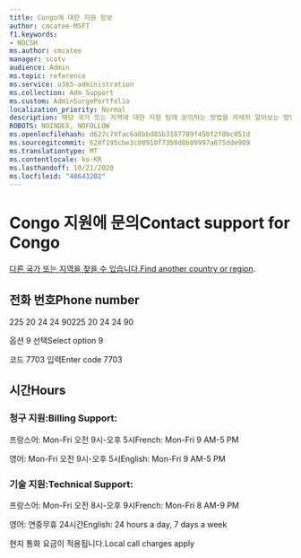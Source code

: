 ```yaml
---
title: Congo에 대한 지원 정보
author: cmcatee-MSFT
f1.keywords:
- NOCSH
ms.author: cmcatee
manager: scotv
audience: Admin
ms.topic: reference
ms.service: o365-administration
ms.collection: Adm_Support
ms.custom: AdminSurgePortfolio
localization_priority: Normal
description: 해당 국가 또는 지역에 대한 지원 팀에 문의하는 방법을 자세히 알아보는 방법을 배워야 합니다.
ROBOTS: NOINDEX, NOFOLLOW
ms.openlocfilehash: d627c79fac6a8bbd85b3187709f450f2f0bc051d
ms.sourcegitcommit: 628f195cbe3c00910f7350d8b09997a675dde989
ms.translationtype: MT
ms.contentlocale: ko-KR
ms.lasthandoff: 10/21/2020
ms.locfileid: "48643202"
---
```

# <a name="contact-support-for-congo"></a><span data-ttu-id="ccd85-103">Congo 지원에 문의</span><span class="sxs-lookup"><span data-stu-id="ccd85-103">Contact support for Congo</span></span>

<span data-ttu-id="ccd85-104">[다른 국가 또는 지역을 찾을 수 있습니다.](../contact-support-for-business-products.md)</span><span class="sxs-lookup"><span data-stu-id="ccd85-104">[Find another country or region](../contact-support-for-business-products.md).</span></span>

## <a name="phone-number"></a><span data-ttu-id="ccd85-105">전화 번호</span><span class="sxs-lookup"><span data-stu-id="ccd85-105">Phone number</span></span>
<span data-ttu-id="ccd85-106">225 20 24 24 90</span><span class="sxs-lookup"><span data-stu-id="ccd85-106">225 20 24 24 90</span></span>

<span data-ttu-id="ccd85-107">옵션 9 선택</span><span class="sxs-lookup"><span data-stu-id="ccd85-107">Select option 9</span></span>

<span data-ttu-id="ccd85-108">코드 7703 입력</span><span class="sxs-lookup"><span data-stu-id="ccd85-108">Enter code 7703</span></span>

## <a name="hours"></a><span data-ttu-id="ccd85-109">시간</span><span class="sxs-lookup"><span data-stu-id="ccd85-109">Hours</span></span>
### <a name="billing-support"></a><span data-ttu-id="ccd85-110">청구 지원:</span><span class="sxs-lookup"><span data-stu-id="ccd85-110">Billing Support:</span></span>

<span data-ttu-id="ccd85-111">프랑스어: Mon-Fri 오전 9시-오후 5시</span><span class="sxs-lookup"><span data-stu-id="ccd85-111">French: Mon-Fri 9 AM-5 PM</span></span>

<span data-ttu-id="ccd85-112">영어: Mon-Fri 오전 9시-오후 5시</span><span class="sxs-lookup"><span data-stu-id="ccd85-112">English: Mon-Fri 9 AM-5 PM</span></span>

### <a name="technical-support"></a><span data-ttu-id="ccd85-113">기술 지원:</span><span class="sxs-lookup"><span data-stu-id="ccd85-113">Technical Support:</span></span>

<span data-ttu-id="ccd85-114">프랑스어: Mon-Fri 오전 8시-오후 9시</span><span class="sxs-lookup"><span data-stu-id="ccd85-114">French: Mon-Fri 8 AM-9 PM</span></span>

<span data-ttu-id="ccd85-115">영어: 연중무휴 24시간</span><span class="sxs-lookup"><span data-stu-id="ccd85-115">English: 24 hours a day, 7 days a week</span></span>

<span data-ttu-id="ccd85-116">현지 통화 요금이 적용됩니다.</span><span class="sxs-lookup"><span data-stu-id="ccd85-116">Local call charges apply</span></span>
